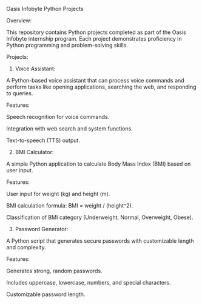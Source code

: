 Oasis Infobyte Python Projects

Overview:

This repository contains Python projects completed as part of the Oasis Infobyte internship program. Each project demonstrates proficiency in Python programming and problem-solving skills.


Projects:

1. Voice Assistant:

A Python-based voice assistant that can process voice commands and perform tasks like opening applications, searching the web, and responding to queries.

Features:

Speech recognition for voice commands.

Integration with web search and system functions.

Text-to-speech (TTS) output.


2. BMI Calculator:

A simple Python application to calculate Body Mass Index (BMI) based on user input.

Features:

User input for weight (kg) and height (m).

BMI calculation formula: BMI = weight / (height^2).

Classification of BMI category (Underweight, Normal, Overweight, Obese).


3. Password Generator:

A Python script that generates secure passwords with customizable length and complexity.

Features:

Generates strong, random passwords.

Includes uppercase, lowercase, numbers, and special characters.

Customizable password length.
